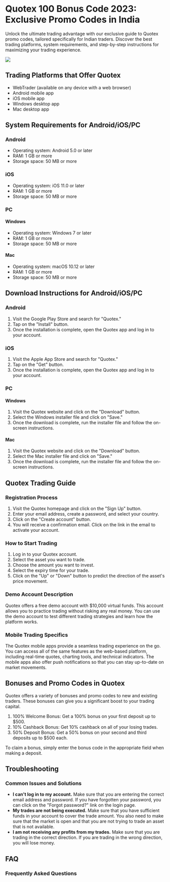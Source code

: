 

# Quotex 100 Bonus Code 2023: Exclusive Promo Codes in India

Unlock the ultimate trading advantage with our exclusive guide to Quotex
promo codes, tailored specifically for Indian traders. Discover the best
trading platforms, system requirements, and step-by-step instructions
for maximizing your trading experience.

[![](https://static.quotex.io/files/4_en/300_250.jpg)](https://traff.sbs/brokerqxlid)




## Trading Platforms that Offer Quotex

-   WebTrader (available on any device with a web browser)
-   Android mobile app
-   iOS mobile app
-   Windows desktop app
-   Mac desktop app

## System Requirements for Android/iOS/PC

### Android

-   Operating system: Android 5.0 or later
-   RAM: 1 GB or more
-   Storage space: 50 MB or more

### iOS

-   Operating system: iOS 11.0 or later
-   RAM: 1 GB or more
-   Storage space: 50 MB or more

### PC

#### Windows

-   Operating system: Windows 7 or later
-   RAM: 1 GB or more
-   Storage space: 50 MB or more

#### Mac

-   Operating system: macOS 10.12 or later
-   RAM: 1 GB or more
-   Storage space: 50 MB or more

## Download Instructions for Android/iOS/PC

### Android

1.  Visit the Google Play Store and search for "Quotex."
2.  Tap on the "Install" button.
3.  Once the installation is complete, open the Quotex app and log in to
    your account.

### iOS

1.  Visit the Apple App Store and search for "Quotex."
2.  Tap on the "Get" button.
3.  Once the installation is complete, open the Quotex app and log in to
    your account.

### PC

#### Windows

1.  Visit the Quotex website and click on the "Download" button.
2.  Select the Windows installer file and click on "Save."
3.  Once the download is complete, run the installer file and follow the
    on-screen instructions.

#### Mac

1.  Visit the Quotex website and click on the "Download" button.
2.  Select the Mac installer file and click on "Save."
3.  Once the download is complete, run the installer file and follow the
    on-screen instructions.

## Quotex Trading Guide

### Registration Process

1.  Visit the Quotex homepage and click on the "Sign Up" button.
2.  Enter your email address, create a password, and select your
    country.
3.  Click on the "Create account" button.
4.  You will receive a confirmation email. Click on the link in the
    email to activate your account.

### How to Start Trading

1.  Log in to your Quotex account.
2.  Select the asset you want to trade.
3.  Choose the amount you want to invest.
4.  Select the expiry time for your trade.
5.  Click on the "Up" or "Down" button to predict the
    direction of the asset\'s price movement.

### Demo Account Description

Quotex offers a free demo account with \$10,000 virtual funds. This
account allows you to practice trading without risking any real money.
You can use the demo account to test different trading strategies and
learn how the platform works.

### Mobile Trading Specifics

The Quotex mobile apps provide a seamless trading experience on the go.
You can access all of the same features as the web-based platform,
including real-time quotes, charting tools, and technical indicators.
The mobile apps also offer push notifications so that you can stay
up-to-date on market movements.

## Bonuses and Promo Codes in Quotex

Quotex offers a variety of bonuses and promo codes to new and existing
traders. These bonuses can give you a significant boost to your trading
capital.

1.  100% Welcome Bonus: Get a 100% bonus on your first deposit up to
    \$500.
2.  10% Cashback Bonus: Get 10% cashback on all of your losing trades.
3.  50% Deposit Bonus: Get a 50% bonus on your second and third deposits
    up to \$500 each.

To claim a bonus, simply enter the bonus code in the appropriate field
when making a deposit.

## Troubleshooting

### Common Issues and Solutions

-   **I can\'t log in to my account.** Make sure that you are entering
    the correct email address and password. If you have forgotten your
    password, you can click on the "Forgot password?" link on the
    login page.
-   **My trades are not being executed.** Make sure that you have
    sufficient funds in your account to cover the trade amount. You also
    need to make sure that the market is open and that you are not
    trying to trade an asset that is not available.
-   **I am not receiving any profits from my trades.** Make sure that
    you are trading in the correct direction. If you are trading in the
    wrong direction, you will lose money.

## FAQ

### Frequently Asked Questions

#### 

